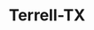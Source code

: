 ---
title: Terrell-TX
slug: terrell-tx
f_state:
- cms/state/texas.md
f_locations:
- cms/payday-loan/cash-store-8578.md
- cms/payday-loan/cash-store-8599.md
- cms/payday-loan/check-go-9950.md
- cms/payday-loan/dolex-dollar-express-15997.md
- cms/payday-loan/first-cash-18428.md
updated-on: '2024-05-30T13:41:28.615Z'
created-on: '2024-05-30T13:41:28.615Z'
published-on: '2024-05-30T13:54:32.469Z'
f_city: Terrell
layout: '[city].html'
tags: city
---